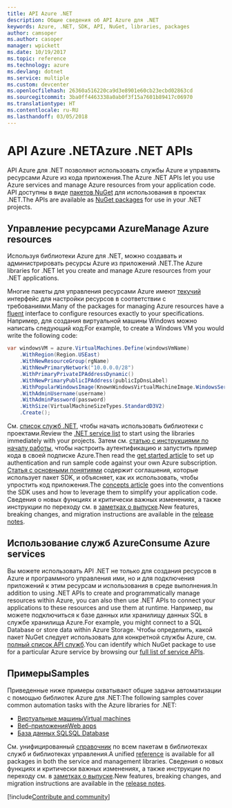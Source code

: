 ```yaml
---
title: API Azure .NET
description: Общие сведения об API Azure для .NET
keywords: Azure, .NET, SDK, API, NuGet, libraries, packages
author: camsoper
ms.author: casoper
manager: wpickett
ms.date: 10/19/2017
ms.topic: reference
ms.technology: azure
ms.devlang: dotnet
ms.service: multiple
ms.custom: devcenter
ms.openlocfilehash: 26360a516220ca9d3e8901e60cb23ecbd02863cd
ms.sourcegitcommit: 3ba0ff4463338a0ab0f3f15a7601b89417c06970
ms.translationtype: HT
ms.contentlocale: ru-RU
ms.lasthandoff: 03/05/2018
---
```

# <a name="azure-net-apis"></a><span data-ttu-id="b0044-104">API Azure .NET</span><span class="sxs-lookup"><span data-stu-id="b0044-104">Azure .NET APIs</span></span>

<span data-ttu-id="b0044-105">API Azure для .NET позволяют использовать службы Azure и управлять ресурсами Azure из кода приложения.</span><span class="sxs-lookup"><span data-stu-id="b0044-105">The Azure .NET APIs let you use Azure services and manage Azure resources from your application code.</span></span> <span data-ttu-id="b0044-106">API доступны в виде [пакетов NuGet](/dotnet/api/overview/azure/) для использования в проектах .NET.</span><span class="sxs-lookup"><span data-stu-id="b0044-106">The APIs are available as [NuGet packages](/dotnet/api/overview/azure/) for use in your .NET projects.</span></span> 

## <a name="manage-azure-resources"></a><span data-ttu-id="b0044-107">Управление ресурсами Azure</span><span class="sxs-lookup"><span data-stu-id="b0044-107">Manage Azure resources</span></span>

<span data-ttu-id="b0044-108">Используя библиотеки Azure для .NET, можно создавать и администрировать ресурсы Azure из приложений .NET.</span><span class="sxs-lookup"><span data-stu-id="b0044-108">The Azure libraries for .NET let you create and manage Azure resources from your .NET applications.</span></span>

<span data-ttu-id="b0044-109">Многие пакеты для управления ресурсами Azure имеют [текучий](dotnet-sdk-azure-concepts.md) интерфейс для настройки ресурсов в соответствии с требованиями.</span><span class="sxs-lookup"><span data-stu-id="b0044-109">Many of the packages for managing Azure resources have a [fluent](dotnet-sdk-azure-concepts.md) interface to configure resources exactly to your specifications.</span></span> <span data-ttu-id="b0044-110">Например, для создания виртуальной машины Windows можно написать следующий код:</span><span class="sxs-lookup"><span data-stu-id="b0044-110">For example, to create a Windows VM you would write the following code:</span></span>

```csharp
var windowsVM = azure.VirtualMachines.Define(windowsVmName)
    .WithRegion(Region.USEast)
    .WithNewResourceGroup(rgName)
    .WithNewPrimaryNetwork("10.0.0.0/28")
    .WithPrimaryPrivateIPAddressDynamic()
    .WithNewPrimaryPublicIPAddress(publicIpDnsLabel)
    .WithPopularWindowsImage(KnownWindowsVirtualMachineImage.WindowsServer2012R2Datacenter)
    .WithAdminUsername(username)
    .WithAdminPassword(password)
    .WithSize(VirtualMachineSizeTypes.StandardD3V2)
    .Create();
 ```

<span data-ttu-id="b0044-111">См. [список служб .NET](/dotnet/api/overview/azure/), чтобы начать использовать библиотеки с проектами.</span><span class="sxs-lookup"><span data-stu-id="b0044-111">Review the [.NET service list](/dotnet/api/overview/azure/) to start using the libraries immediately with your projects.</span></span> <span data-ttu-id="b0044-112">Затем см. [статью с инструкциями по началу работы](dotnet-sdk-azure-get-started.md), чтобы настроить аутентификацию и запустить пример кода в своей подписке Azure.</span><span class="sxs-lookup"><span data-stu-id="b0044-112">Then read the [get started article](dotnet-sdk-azure-get-started.md) to set up authentication and run sample code against your own Azure subscription.</span></span>  <span data-ttu-id="b0044-113">[Статья с основными понятиями](dotnet-sdk-azure-concepts.md) содержит соглашения, которые использует пакет SDK, и объясняет, как их использовать, чтобы упростить код приложения.</span><span class="sxs-lookup"><span data-stu-id="b0044-113">The [concepts article](dotnet-sdk-azure-concepts.md) goes into the conventions the SDK uses and how to leverage them to simplify your application code.</span></span> <span data-ttu-id="b0044-114">Сведения о новых функциях и критически важных изменениях, а также инструкции по переходу см. в [заметках о выпуске](dotnet-sdk-azure-release-notes.md).</span><span class="sxs-lookup"><span data-stu-id="b0044-114">New features, breaking changes, and migration instructions are available in the [release notes](dotnet-sdk-azure-release-notes.md).</span></span>

## <a name="consume-azure-services"></a><span data-ttu-id="b0044-115">Использование служб Azure</span><span class="sxs-lookup"><span data-stu-id="b0044-115">Consume Azure services</span></span>

<span data-ttu-id="b0044-116">Вы можете использовать API .NET не только для создания ресурсов в Azure и программного управления ими, но и для подключения приложений к этим ресурсам и использования в среде выполнения.</span><span class="sxs-lookup"><span data-stu-id="b0044-116">In addition to using .NET APIs to create and programmatically manage resources within Azure, you can also then use .NET APIs to connect your applications to these resources and use them at runtime.</span></span>  <span data-ttu-id="b0044-117">Например, вы можете подключиться к базе данных или хранилищу данных SQL в службе хранилища Azure.</span><span class="sxs-lookup"><span data-stu-id="b0044-117">For example, you might connect to a SQL Database or store data within Azure Storage.</span></span>  <span data-ttu-id="b0044-118">Чтобы определить, какой пакет NuGet следует использовать для конкретной службы Azure, см. [полный список API служб](/dotnet/api/overview/azure/).</span><span class="sxs-lookup"><span data-stu-id="b0044-118">You can identify which NuGet package to use for a particular Azure service by browsing our [full list of service APIs](/dotnet/api/overview/azure/).</span></span>  

## <a name="samples"></a><span data-ttu-id="b0044-119">Примеры</span><span class="sxs-lookup"><span data-stu-id="b0044-119">Samples</span></span>

<span data-ttu-id="b0044-120">Приведенные ниже примеры охватывают общие задачи автоматизации с помощью библиотек Azure для .NET:</span><span class="sxs-lookup"><span data-stu-id="b0044-120">The following samples cover common automation tasks with the Azure libraries for .NET:</span></span>

- [<span data-ttu-id="b0044-121">Виртуальные машины</span><span class="sxs-lookup"><span data-stu-id="b0044-121">Virtual machines</span></span>](dotnet-sdk-azure-virtual-machine-samples.md)
- [<span data-ttu-id="b0044-122">Веб-приложения</span><span class="sxs-lookup"><span data-stu-id="b0044-122">Web apps</span></span>](dotnet-sdk-azure-web-apps-samples.md)
- [<span data-ttu-id="b0044-123">База данных SQL</span><span class="sxs-lookup"><span data-stu-id="b0044-123">SQL Database</span></span>](dotnet-sdk-azure-sql-database-samples.md)

<span data-ttu-id="b0044-124">См. унифицированный [справочник](/dotnet/api/overview/azure/?view=azure-dotnet) по всем пакетам в библиотеках служб и библиотеках управления.</span><span class="sxs-lookup"><span data-stu-id="b0044-124">A unified [reference](/dotnet/api/overview/azure/?view=azure-dotnet) is available for all packages in both the service and management libraries.</span></span> <span data-ttu-id="b0044-125">Сведения о новых функциях и критически важных изменениях, а также инструкции по переходу см. в [заметках о выпуске](dotnet-sdk-azure-release-notes.md).</span><span class="sxs-lookup"><span data-stu-id="b0044-125">New features, breaking changes, and migration instructions are available in the [release notes](dotnet-sdk-azure-release-notes.md).</span></span>

[!include[Contribute and community](includes/contribute.md)]